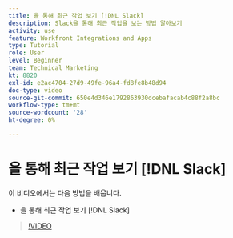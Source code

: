 ```yaml
---
title: 을 통해 최근 작업 보기 [!DNL Slack]
description: Slack을 통해 최근 작업을 보는 방법 알아보기
activity: use
feature: Workfront Integrations and Apps
type: Tutorial
role: User
level: Beginner
team: Technical Marketing
kt: 8820
exl-id: e2ac4704-27d9-49fe-96a4-fd8fe8b48d94
doc-type: video
source-git-commit: 650e4d346e1792863930dcebafacab4c88f2a8bc
workflow-type: tm+mt
source-wordcount: '28'
ht-degree: 0%

---
```


# 을 통해 최근 작업 보기 [!DNL Slack]

이 비디오에서는 다음 방법을 배웁니다.

* 을 통해 최근 작업 보기 [!DNL Slack]

>[!VIDEO](https://video.tv.adobe.com/v/335120/?quality=12&learn=on)
